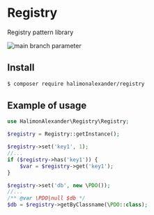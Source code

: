 # Registry

Registry pattern library

![main branch parameter](https://github.com/halimonalexander/registry/workflows/php/badge.svg)

## Install
```bash
$ composer require halimonalexander/registry
```

## Example of usage

```php
use HalimonAlexander\Registry\Registry;

$registry = Registry::getInstance();

$registry->set('key1', 1);
//...
if ($registry->has('key1')) {
    $var = $registry->get('key1');
}

$registry->set('db', new \PDO());
//...
/** @var \PDO|null $db */
$db = $registry->getByClassname(\PDO::class);
```